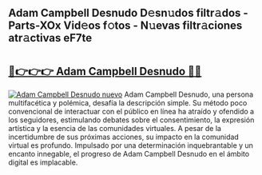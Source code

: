 ## Adam Campbell Desnudo D𝚎sn𝚞dos filtr𝚊dos - Parts-XOx Vid𝚎os f𝚘tos - N𝚞evas filtr𝚊ciones atr𝚊ctivas eF7te

# <h2><a href="http://mb278h5.tromn.icu/?c=Adam+Campbell+Desnudo">🔗👉👉👉 Adam Campbell Desnudo 🔗🔗</a></h2>

[![Adam Campbell Desnudo nuevo](https://i.imgur.com/pEAQMta.gif)](http://mb278h5.tromn.icu/?c=Adam+Campbell+Desnudo)
Adam Campbell Desnudo, una persona multifacética y polémica, desafía la descripción simple. Su método poco convencional de interactuar con el público en línea ha atraído y ofendido a los seguidores, estimulando debates sobre el consentimiento, la expresión artística y la esencia de las comunidades virtuales. A pesar de la incertidumbre de sus próximas acciones, su impacto en la comunidad virtual es profundo. Impulsado por una determinación inquebrantable y un encanto innegable, el progreso de Adam Campbell Desnudo en el ámbito digital es implacable.
